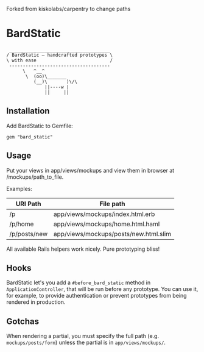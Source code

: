 Forked from kiskolabs/carpentry to change paths

BardStatic
=========

     _____________________________________
    / BardStatic – handcrafted prototypes \
    \ with ease                           /
     -------------------------------------
          \   ^__^
           \  (oo)\_______
              (__)\       )\/\
                  ||----w |
                  ||     ||


Installation
------------

Add BardStatic to Gemfile:

    gem "bard_static"

Usage
-----

Put your views in app/views/mockups and view them in 
browser at /mockups/path_to_file.

Examples:

| URI Path     | File path                                          |
|--------------|----------------------------------------------------|
| /p           | app/views/mockups/index.html.erb      |
| /p/home      | app/views/mockups/home.html.haml      |
| /p/posts/new | app/views/mockups/posts/new.html.slim |

All available Rails helpers work nicely. Pure prototyping bliss!


Hooks
-----

BardStatic let's you add a `#before_bard_static` method in 
`ApplicationController`, that will be run before any prototype. You can 
use it, for example, to provide authentication or prevent prototypes 
from being rendered in production.


Gotchas
-------

When rendering a partial, you must specify the full path
(e.g. `mockups/posts/form`) unless the partial is in 
`app/views/mockups/`.
